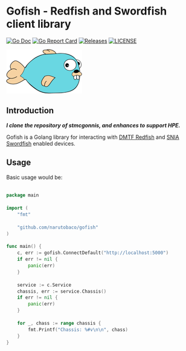  # Gofish - Redfish and Swordfish client library


[![Go Doc](https://godoc.org/github.com/narutobaco/gofish?status.svg)](http://godoc.org/github.com/stmcginnis/gofish)
[![Go Report Card](https://goreportcard.com/badge/github.com/narutobaco/gofish?branch=main)](https://goreportcard.com/report/github.com/stmcginnis/gofish)
[![Releases](https://img.shields.io/github/release/stmcginnis/gofish/all.svg?style=flat-square)](https://github.com/stmcginnis/gofish/releases)
[![LICENSE](https://img.shields.io/github/license/stmcginnis/gofish.svg?style=flat-square)](https://github.com/stmcginnis/gofish/blob/main/LICENSE)

![Gofish Logo](./images/gofish200x117.png)

## Introduction

***I clone the repository of stmcgonnis, and enhances to support HPE.***

Gofish is a Golang library for interacting with [DMTF
Redfish](https://www.dmtf.org/standards/redfish) and [SNIA
Swordfish](https://www.snia.org/forums/smi/swordfish) enabled devices.

## Usage ##

Basic usage would be:

```go

package main

import (
    "fmt"

    "github.com/narutobaco/gofish"
)

func main() {
    c, err := gofish.ConnectDefault("http://localhost:5000")
    if err != nil {
        panic(err)
    }

    service := c.Service
    chassis, err := service.Chassis()
    if err != nil {
        panic(err)
    }

    for _, chass := range chassis {
        fmt.Printf("Chassis: %#v\n\n", chass)
    }
}
```

